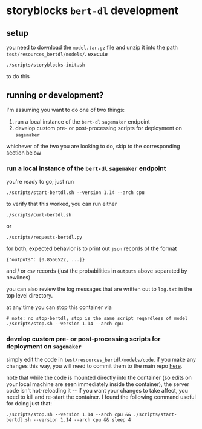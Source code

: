 # storyblocks `bert-dl` development

## setup

you need to download the `model.tar.gz` file and unzip it into the path 
`test/resources_bertdl/models/`. execute

```shell script
./scripts/storyblocks-init.sh
```

to do this


## running or development?

I'm assuming you want to do one of two things:

1. run a local instance of the `bert-dl` `sagemaker` endpoint
1. develop custom pre- or post-processing scripts for deployment on `sagemaker`

whichever of the two you are looking to do, skip to the corresponding section 
below


### run a local instance of the `bert-dl` `sagemaker` endpoint

you're ready to go; just run

```shell script
./scripts/start-bertdl.sh --version 1.14 --arch cpu
```

to verify that this worked, you can run either

```shell script
./scripts/curl-bertdl.sh
```

or

```shell script
./scripts/requests-bertdl.py
```

for both, expected behavior is to print out `json` records of the format

```
{"outputs": [0.8566522, ...]}
```

and / or `csv` records (just the probabilities in `outputs` above separated by
newlines)

you can also review the log messages that are written out to `log.txt` in the 
top level directory.

at any time you can stop this container via

```shell script
# note: no stop-bertdl; stop is the same script regardless of model
./scripts/stop.sh --version 1.14 --arch cpu
```
 

### develop custom pre- or post-processing scripts for deployment on `sagemaker`

simply edit the code in `test/resources_bertdl/models/code`. if you make any 
changes this way, you will need to commit them to the main repo
[here](https://github.com/Footage-Firm/machine-learning/tree/feature/zach/multitoken-research/python/multitoken-research/bert).

note that while the code is mounted directly into the container (so edits on 
your local machine are seen immediately inside the container), the server code 
isn't hot-reloading it -- if you want your changes to take affect, you need to 
kill and re-start the container. I found the following command useful for doing 
just that:

```shell script
./scripts/stop.sh --version 1.14 --arch cpu && ./scripts/start-bertdl.sh --version 1.14 --arch cpu && sleep 4
```  